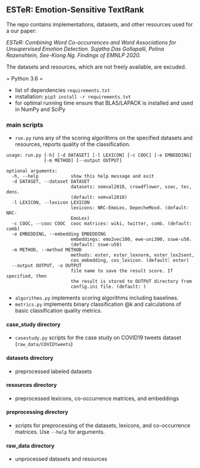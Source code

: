 ## ESTeR: Emotion-Sensitive TextRank

The repo contains implementations, datasets, and other resources used for a our paper: 

*ESTeR: Combining Word Co-occurrences and Word Associations for Unsupervised Emotion Detection. Sujatha Das Gollapalli, Polina Rozenshtein, See-Kiong Ng. Findings of EMNLP 2020.*

The datasets and resources, which are not freely available, are excuded.

= Python 3.6 =

* list of dependencies `requirements.txt`
* installation: `pip3 install -r requirements.txt`
* for optimal running time ensure that BLAS/LAPACK is installed and used in NumPy and SciPy

### main scripts
* `run.py` runs any of the scoring algorithms on the specified datasets and resources, reports quality of the classification.
```
usage: run.py [-h] [-d DATASET] [-l LEXICON] [-c COOC] [-e EMBEDDING]
              [-m METHOD] [--output OUTPUT]

optional arguments:
  -h, --help            show this help message and exit
  -d DATASET, --dataset DATASET
                        datasets: semval2018, crowdflower, ssec, tec, dens.
                        (default: semval2018)
  -l LEXICON, --lexicon LEXICON
                        lexicons: NRC-EmoLex, DepecheMood. (default: NRC-
                        EmoLex)
  -c COOC, --cooc COOC  cooc matrices: wiki, twitter, comb. (default: comb)
  -e EMBEDDING, --embedding EMBEDDING
                        embeddings: emo2vec100, ewe-uni300, sswe-u50.
                        (default: sswe-u50)
  -m METHOD, --method METHOD
                        methods: ester, ester_lexnorm, ester_lex2sent,
                        cos_embedding, cos_lexicon. (default: ester)
  --output OUTPUT, -o OUTPUT
                        file name to save the result score. If specified, then
                        the result is stored to OUTPUT directory from
                        config.ini file. (default: )
```
* `algorithms.py` implements scoring algorithms including baselines.
* `metrics.py` implements binary classification @k and calculations of basic classification quality metrics.

#### case_study directory
* `casestudy.py` scripts for the case study on COVID19 tweets dataset (`raw_data/COVIDtweets`)

#### datasets directory
* preprocessed labeled datasets

#### resources directory
* preprocessed lexicons, co-occurrence matrices, and embeddings

#### preprocessing directory
* scripts for preprocessing of the datasets, lexicons, and co-occurrence matrices. Use `--help` for arguments.

#### raw_data directory
* unprocessed datasets and resources
